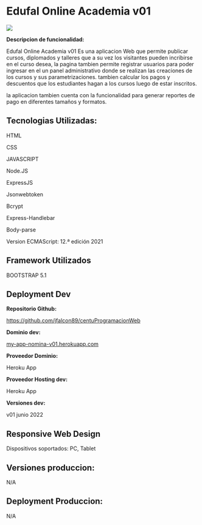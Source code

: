 <h1 id="my-app-nomina-v01">Edufal Online Academia v01</h1>
<img src="https://drive.google.com/file/d/14JvyHtPH4cu6So-Q5dXT_d4Vvk1oWvmS/view?usp=sharing">
<p><strong>Descripcion de funcionalidad:</strong></p>
<p>Edufal Online Academia v01 Es una aplicacion Web que permite publicar cursos, diplomados y talleres que a su vez los visitantes pueden incribirse en el curso desea, la pagina tambien permite registrar usuarios para poder ingresar en el un panel administrativo donde se realizan las creaciones de los cursos y sus parametrizaciones. tambien calcular los pagos y descuentos que los estudiantes hagan a los cursos luego de estar inscritos. </p>
<p>la aplicacion tambien cuenta con la funcionalidad para generar reportes de pago en diferentes tamaños y formatos.</p>
<h2 id="tecnologias-utilizadas">Tecnologias Utilizadas:</h2>
<p>HTML</p>
<p>CSS</p>
<p>JAVASCRIPT</p>
<p>Node.JS</p>
<p>ExpressJS</p>
<p>Jsonwebtoken</p>
<p>Bcrypt</p>
<p>Express-Handlebar</p>
<p>Body-parse</p>
<p>Version ECMAScript: 12.ª edición 2021</p>
<h2 id="framework-utilizados">Framework Utilizados</h2>
<p>BOOTSTRAP 5.1</p>
<h2 id="deployment-dev">Deployment Dev</h2>
<p><strong>Repositorio Github:</strong></p>
<p><a href="https://github.com/jfalcon89/centuProgramacionWeb.git">https://github.com/jfalcon89/centuProgramacionWeb</a></p>
<p><strong>Dominio dev:</strong></p>
<p><a href="https://my-app-nomina-v01.herokuapp.com/nomina">my-app-nomina-v01.herokuapp.com</a></p>
<p><strong>Proveedor Dominio:</strong></p>
<p>Heroku App</p>
<p><strong>Proveedor Hosting dev:</strong></p>
<p>Heroku App</p>
<p><strong>Versiones dev:</strong></p>
<p>v01 junio 2022</p>
<h2 id="responsive-web-design">Responsive Web Design</h2>
<p>Dispositivos soportados: PC, Tablet</p>
<h2 id="versiones-produccion">Versiones produccion:</h2>
<p>N/A</p>
<h2 id="deployment-produccion">Deployment Produccion:</h2>
<p>N/A</p>

